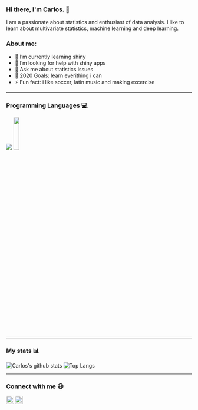 ### Hi there, I'm Carlos. 👋
I am a passionate about statistics and enthusiast of data analysis. I like to learn about multivariate statistics, machine learning and deep learning.

### About me:
- 🌱 I’m currently learning shiny
- 🤔 I’m looking for help with shiny apps
- 💬 Ask me about statistics issues
- 🥅 2020 Goals: learn everithing i can
- ⚡ Fun fact: i like soccer, latin music and making excercise
---
### Programming Languages 💻
<img src="https://img.icons8.com/color/144/000000/python.png"/>  <img src="https://www.r-project.org/logo/Rlogo.svg"  width="17%" height="15%">

---
### My stats 📊
<!--- 
To visualize stats visit: https://github.com/anuraghazra/github-readme-stats 
--->
![Carlos's github stats](https://github-readme-stats.vercel.app/api?username=carlostorrescubila&show_icons=true)
![Top Langs](https://github-readme-stats.vercel.app/api/top-langs/?username=carlostorrescubila)



---
### Connect with me 😃
<a href="https://www.linkedin.com/in/carlos-alfredo-torres-cubilla/">
  <img align="left" alt="Linkedin" width="21px" src="https://firebasestorage.googleapis.com/v0/b/github--images.appspot.com/o/Github%20images%2Flinkedin.svg?alt=media&token=0e662ab8-db11-475a-9c43-18d89bcdfde0" />
</a>
<a href="https://twitter.com/carlos_tc22">
  <img align="left" alt="Twitter" width="21px" src="https://firebasestorage.googleapis.com/v0/b/github--images.appspot.com/o/Github%20images%2Ftwitter.svg?alt=media&token=0e4ffc45-d873-47ee-b08c-9b98b4fe66cf" />
